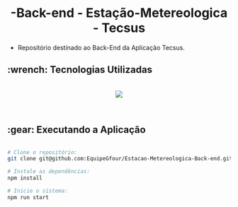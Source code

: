 <p align="center">
<h1 align="center"> -Back-end - Estação-Metereologica - Tecsus </h1>

 - Repositório destinado ao Back-End da Aplicação Tecsus.

<h2>:wrench: Tecnologias Utilizadas</h2>
<p align="center">
<br>

<img src="https://img.shields.io/badge/TypeScript-CED4DA?style=for-the-badge&logo=typescript&logoColor=007ACC"/>

 
</p>
<br>

<h2> :gear: Executando a Aplicação </h2>

```bash

# Clone o repositório:
git clone git@github.com:EquipeGfour/Estacao-Metereologica-Back-end.git

# Instale as dependências:
npm install

# Inicie o sistema:
npm run start
```
<br>

